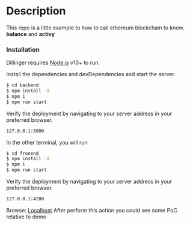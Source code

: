 # Description

This repo is a little example to how to call ethereum blockchain to know. **balance** and **activy**

### Installation

Dillinger requires [Node.js](https://nodejs.org/) v10+ to run.

Install the dependencies and devDependencies and start the server.

```sh
$ cd backend
$ npm install -d
$ npm i
$ npm run start
```

Verify the deployment by navigating to your server address in your preferred browser.

```sh
127.0.0.1:3000
```

In the other terminal, you will run

```sh
$ cd fronend
$ npm install -d
$ npm i
$ npm run start
```

Verify the deployment by navigating to your server address in your preferred browser.

```sh
127.0.0.1:4200
```

Browse:
[Localhost](http://localhost:4200)
After perform this action you could see some PoC relative to demo
